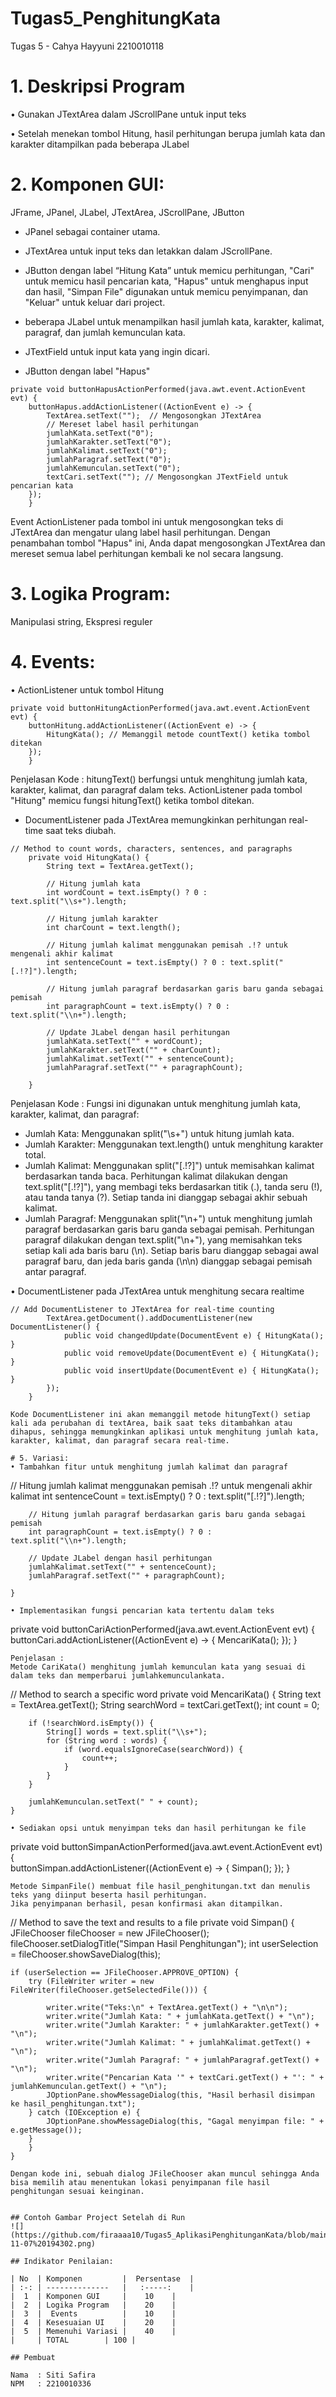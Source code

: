 # Tugas5_PenghitungKata
 Tugas 5 - Cahya Hayyuni 2210010118
 
# 1. Deskripsi Program
• Gunakan JTextArea dalam JScrollPane untuk input teks

• Setelah menekan tombol Hitung, hasil perhitungan berupa jumlah
kata dan karakter ditampilkan pada beberapa JLabel

# 2. Komponen GUI: 
JFrame, JPanel, JLabel, JTextArea, JScrollPane, JButton
- JPanel sebagai container utama.
- JTextArea untuk input teks dan letakkan dalam JScrollPane.
- JButton dengan label “Hitung Kata” untuk memicu perhitungan, "Cari" untuk memicu hasil pencarian kata, "Hapus" untuk menghapus input dan hasil, "Simpan File" digunakan untuk memicu penyimpanan, dan "Keluar" untuk keluar dari project.
- beberapa JLabel untuk menampilkan hasil jumlah kata, karakter, kalimat, paragraf, dan jumlah kemunculan kata.
- JTextField untuk input kata yang ingin dicari.

- JButton dengan label "Hapus"
~~~
private void buttonHapusActionPerformed(java.awt.event.ActionEvent evt) {                                            
    buttonHapus.addActionListener((ActionEvent e) -> {
        TextArea.setText("");  // Mengosongkan JTextArea
        // Mereset label hasil perhitungan
        jumlahKata.setText("0");
        jumlahKarakter.setText("0");
        jumlahKalimat.setText("0");
        jumlahParagraf.setText("0");
        jumlahKemunculan.setText("0");
        textCari.setText(""); // Mengosongkan JTextField untuk pencarian kata
    });
    }
~~~
Event ActionListener pada tombol ini untuk mengosongkan teks di JTextArea dan mengatur ulang label hasil perhitungan.
Dengan penambahan tombol "Hapus" ini, Anda dapat mengosongkan JTextArea dan mereset semua label perhitungan kembali ke nol secara langsung.

# 3. Logika Program: 
Manipulasi string, Ekspresi reguler


# 4. Events:
• ActionListener untuk tombol Hitung
~~~
private void buttonHitungActionPerformed(java.awt.event.ActionEvent evt) {                                             
    buttonHitung.addActionListener((ActionEvent e) -> {
        HitungKata(); // Memanggil metode countText() ketika tombol ditekan
    });
    }                                         
~~~
Penjelasan Kode :
hitungText() berfungsi untuk menghitung jumlah kata, karakter, kalimat, dan paragraf dalam teks.
ActionListener pada tombol "Hitung" memicu fungsi hitungText() ketika tombol ditekan.

- DocumentListener pada JTextArea memungkinkan perhitungan real-time saat teks diubah. 
~~~
// Method to count words, characters, sentences, and paragraphs
    private void HitungKata() {
        String text = TextArea.getText();

        // Hitung jumlah kata
        int wordCount = text.isEmpty() ? 0 : text.split("\\s+").length;

        // Hitung jumlah karakter
        int charCount = text.length();

        // Hitung jumlah kalimat menggunakan pemisah .!? untuk mengenali akhir kalimat
        int sentenceCount = text.isEmpty() ? 0 : text.split("[.!?]").length;

        // Hitung jumlah paragraf berdasarkan garis baru ganda sebagai pemisah
        int paragraphCount = text.isEmpty() ? 0 : text.split("\\n+").length;

        // Update JLabel dengan hasil perhitungan
        jumlahKata.setText("" + wordCount);
        jumlahKarakter.setText("" + charCount);
        jumlahKalimat.setText("" + sentenceCount);
        jumlahParagraf.setText("" + paragraphCount);
        
    }
~~~
Penjelasan Kode :
Fungsi ini digunakan untuk menghitung jumlah kata, karakter, kalimat, dan paragraf:
- Jumlah Kata: Menggunakan split("\\s+") untuk hitung jumlah kata.
- Jumlah Karakter: Menggunakan text.length() untuk menghitung karakter total.
- Jumlah Kalimat: Menggunakan split("[.!?]") untuk memisahkan kalimat berdasarkan tanda baca. Perhitungan kalimat dilakukan dengan text.split("[.!?]"), yang membagi teks berdasarkan titik (.), tanda seru (!), atau tanda tanya (?). Setiap tanda ini dianggap sebagai akhir sebuah kalimat.
- Jumlah Paragraf: Menggunakan split("\\n+") untuk menghitung jumlah paragraf berdasarkan garis baru ganda sebagai pemisah. Perhitungan paragraf dilakukan dengan text.split("\\n+"), yang memisahkan teks setiap kali ada baris baru (\n). Setiap baris baru dianggap sebagai awal paragraf baru, dan jeda baris ganda (\n\n) dianggap sebagai pemisah antar paragraf.

• DocumentListener pada JTextArea untuk menghitung secara realtime
~~~
// Add DocumentListener to JTextArea for real-time counting
        TextArea.getDocument().addDocumentListener(new DocumentListener() {
            public void changedUpdate(DocumentEvent e) { HitungKata(); }
            public void removeUpdate(DocumentEvent e) { HitungKata(); }
            public void insertUpdate(DocumentEvent e) { HitungKata(); }
        });   
    }

Kode DocumentListener ini akan memanggil metode hitungText() setiap kali ada perubahan di textArea, baik saat teks ditambahkan atau dihapus, sehingga memungkinkan aplikasi untuk menghitung jumlah kata, karakter, kalimat, dan paragraf secara real-time.

# 5. Variasi:
• Tambahkan fitur untuk menghitung jumlah kalimat dan paragraf
~~~
 // Hitung jumlah kalimat menggunakan pemisah .!? untuk mengenali akhir kalimat
        int sentenceCount = text.isEmpty() ? 0 : text.split("[.!?]").length;

        // Hitung jumlah paragraf berdasarkan garis baru ganda sebagai pemisah
        int paragraphCount = text.isEmpty() ? 0 : text.split("\\n+").length;

        // Update JLabel dengan hasil perhitungan
        jumlahKalimat.setText("" + sentenceCount);
        jumlahParagraf.setText("" + paragraphCount);
        
    }
~~~
• Implementasikan fungsi pencarian kata tertentu dalam teks
~~~
 private void buttonCariActionPerformed(java.awt.event.ActionEvent evt) {                                           
    buttonCari.addActionListener((ActionEvent e) -> {
            MencariKata();
        });
    }   
~~~
Penjelasan :
Metode CariKata() menghitung jumlah kemunculan kata yang sesuai di dalam teks dan memperbarui jumlahkemunculankata.
~~~
 // Method to search a specific word
    private void MencariKata() {
        String text = TextArea.getText();
        String searchWord = textCari.getText();
        int count = 0;

        if (!searchWord.isEmpty()) {
            String[] words = text.split("\\s+");
            for (String word : words) {
                if (word.equalsIgnoreCase(searchWord)) {
                    count++;
                }
            }
        }
        
        jumlahKemunculan.setText(" " + count);
    }

~~~  
• Sediakan opsi untuk menyimpan teks dan hasil perhitungan ke file
~~~
private void buttonSimpanActionPerformed(java.awt.event.ActionEvent evt) {                                             
    buttonSimpan.addActionListener((ActionEvent e) -> {
            Simpan();
        });
    }      
~~~
Metode SimpanFile() membuat file hasil_penghitungan.txt dan menulis teks yang diinput beserta hasil perhitungan.
Jika penyimpanan berhasil, pesan konfirmasi akan ditampilkan.
~~~
// Method to save the text and results to a file
    private void Simpan() {
    JFileChooser fileChooser = new JFileChooser();
    fileChooser.setDialogTitle("Simpan Hasil Penghitungan");
    int userSelection = fileChooser.showSaveDialog(this);
    
    if (userSelection == JFileChooser.APPROVE_OPTION) {
        try (FileWriter writer = new FileWriter(fileChooser.getSelectedFile())) {
       
            writer.write("Teks:\n" + TextArea.getText() + "\n\n");
            writer.write("Jumlah Kata: " + jumlahKata.getText() + "\n");
            writer.write("Jumlah Karakter: " + jumlahKarakter.getText() + "\n");
            writer.write("Jumlah Kalimat: " + jumlahKalimat.getText() + "\n");
            writer.write("Jumlah Paragraf: " + jumlahParagraf.getText() + "\n");
            writer.write("Pencarian Kata '" + textCari.getText() + "': " + jumlahKemunculan.getText() + "\n");
            JOptionPane.showMessageDialog(this, "Hasil berhasil disimpan ke hasil_penghitungan.txt");
        } catch (IOException e) {
            JOptionPane.showMessageDialog(this, "Gagal menyimpan file: " + e.getMessage());
        }
        }
    }
~~~
Dengan kode ini, sebuah dialog JFileChooser akan muncul sehingga Anda bisa memilih atau menentukan lokasi penyimpanan file hasil penghitungan sesuai keinginan.


## Contoh Gambar Project Setelah di Run
![](https://github.com/firaaaa10/Tugas5_AplikasiPenghitunganKata/blob/main/Cuplikan%20layar%202024-11-07%20194302.png)

## Indikator Penilaian:

| No  | Komponen         |  Persentase  |
| :-: | --------------   |   :-----:    |
|  1  | Komponen GUI     |    10    |
|  2  | Logika Program   |    20    |
|  3  |  Events          |    10    |
|  4  | Kesesuaian UI    |    20    |
|  5  | Memenuhi Variasi |    40    |
|     | TOTAL        | 100 |

## Pembuat

Nama  : Siti Safira
NPM   : 2210010336
